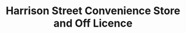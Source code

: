 ---
title: "Harrison Street Convenience Store and Off Licence"
url: /derby/harrison-street-convenience-store-and-off-licence/
shop: Lebensmittel
---
